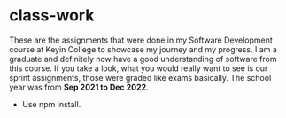# class-work
These are the assignments that were done in my Software Development course at Keyin College to showcase my journey and my progress. I am a graduate and definitely now have a good understanding of software from this course. If you take a look, what you would really want to see is our sprint assignments, those were graded like exams basically. The school year was from __Sep 2021 to Dec 2022__. 

- Use npm install.
